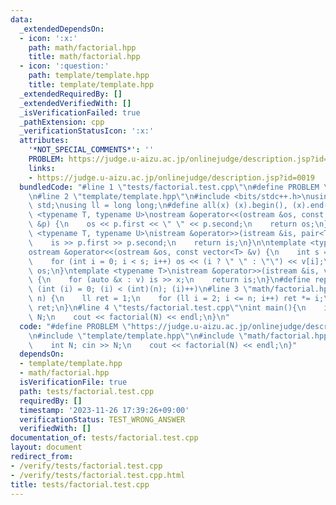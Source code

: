 ```yaml
---
data:
  _extendedDependsOn:
  - icon: ':x:'
    path: math/factorial.hpp
    title: math/factorial.hpp
  - icon: ':question:'
    path: template/template.hpp
    title: template/template.hpp
  _extendedRequiredBy: []
  _extendedVerifiedWith: []
  _isVerificationFailed: true
  _pathExtension: cpp
  _verificationStatusIcon: ':x:'
  attributes:
    '*NOT_SPECIAL_COMMENTS*': ''
    PROBLEM: https://judge.u-aizu.ac.jp/onlinejudge/description.jsp?id=0019
    links:
    - https://judge.u-aizu.ac.jp/onlinejudge/description.jsp?id=0019
  bundledCode: "#line 1 \"tests/factorial.test.cpp\"\n#define PROBLEM \"https://judge.u-aizu.ac.jp/onlinejudge/description.jsp?id=0019\"\
    \n#line 2 \"template/template.hpp\"\n#include <bits/stdc++.h>\nusing namespace\
    \ std;\nusing ll = long long;\n#define all(x) (x).begin(), (x).end()\ntemplate\
    \ <typename T, typename U>\nostream &operator<<(ostream &os, const pair<T, U>\
    \ &p) {\n    os << p.first << \" \" << p.second;\n    return os;\n}\ntemplate\
    \ <typename T, typename U>\nistream &operator>>(istream &is, pair<T, U> &p) {\n\
    \    is >> p.first >> p.second;\n    return is;\n}\n\ntemplate <typename T>\n\
    ostream &operator<<(ostream &os, const vector<T> &v) {\n    int s = (int)v.size();\n\
    \    for (int i = 0; i < s; i++) os << (i ? \" \" : \"\") << v[i];\n    return\
    \ os;\n}\ntemplate <typename T>\nistream &operator>>(istream &is, vector<T> &v)\
    \ {\n    for (auto &x : v) is >> x;\n    return is;\n}\n#define rep(i, n) for\
    \ (int (i) = 0; (i) < (int)(n); (i)++)\n#line 3 \"math/factorial.hpp\"\nll factorial(ll\
    \ n) {\n    ll ret = 1;\n    for (ll i = 2; i <= n; i++) ret *= i;\n    return\
    \ ret;\n}\n#line 4 \"tests/factorial.test.cpp\"\nint main(){\n    int N; cin >>\
    \ N;\n    cout << factorial(N) << endl;\n}\n"
  code: "#define PROBLEM \"https://judge.u-aizu.ac.jp/onlinejudge/description.jsp?id=0019\"\
    \n#include \"template/template.hpp\"\n#include \"math/factorial.hpp\"\nint main(){\n\
    \    int N; cin >> N;\n    cout << factorial(N) << endl;\n}"
  dependsOn:
  - template/template.hpp
  - math/factorial.hpp
  isVerificationFile: true
  path: tests/factorial.test.cpp
  requiredBy: []
  timestamp: '2023-11-26 17:39:26+09:00'
  verificationStatus: TEST_WRONG_ANSWER
  verifiedWith: []
documentation_of: tests/factorial.test.cpp
layout: document
redirect_from:
- /verify/tests/factorial.test.cpp
- /verify/tests/factorial.test.cpp.html
title: tests/factorial.test.cpp
---
```


